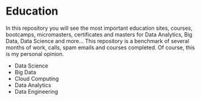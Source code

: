 # Education

In this repository you will see the most important education sites, courses, bootcamps, micromasters, certificates and masters for Data Analytics, Big Data, Data Science and more... This repository is a benchmark of several months of work, calls, spam emails and courses completed. Of course, this is my personal opinion.

* Data Science
* Big Data
* Cloud Computing
* Data Analytics
* Data Engineering
